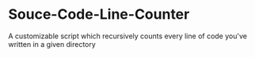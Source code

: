 # Souce-Code-Line-Counter
A customizable script which recursively counts every line of code you've written in a given directory
